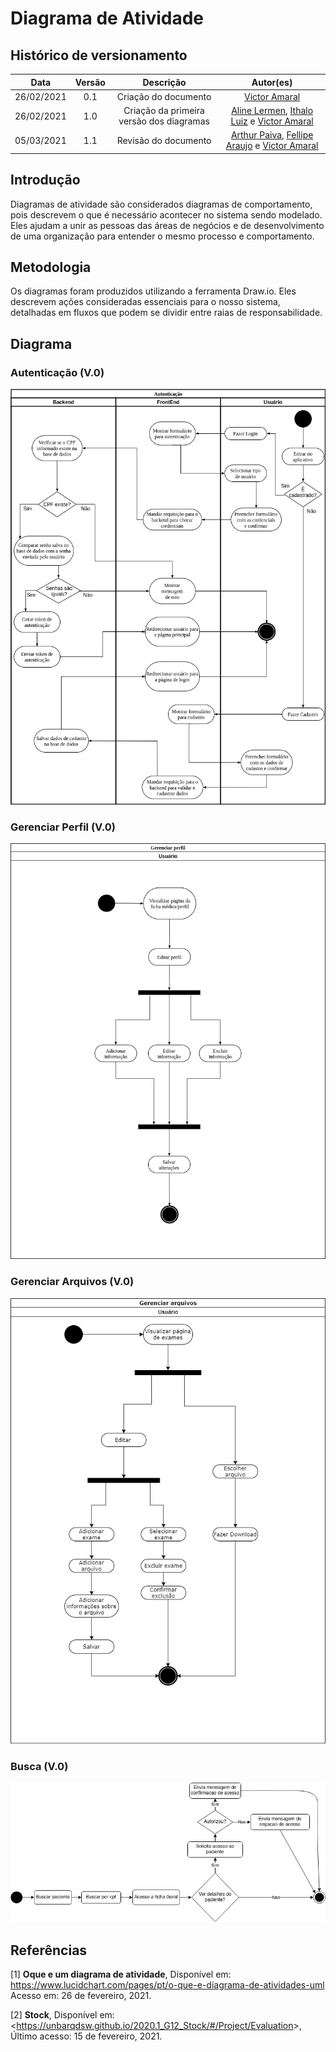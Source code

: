 # Diagrama de Atividade

## Histórico de versionamento

|    Data    | Versão |                Descrição                 |                                              Autor(es)                                               |
| :--------: | :----: | :--------------------------------------: | :--------------------------------------------------------------------------------------------------: |
| 26/02/2021 |  0.1   |           Criação do documento           | [Victor Amaral](https://github.com/VictorAmaralc)|
| 26/02/2021 |  1.0   | Criação da primeira versão dos diagramas | [Aline Lermen](https://github.com/AlineLermen), [Ithalo Luiz](https://github.com/ithaloazevedo) e [Victor Amaral](https://github.com/VictorAmaralc) |
| 05/03/2021 |  1.1   | Revisão do documento | [Arthur Paiva](https://github.com/ArthurPaivaT), [Fellipe Araujo](https://github.com/fellipe-araujo) e [Victor Amaral](https://github.com/VictorAmaralc) |

## Introdução

Diagramas de atividade são considerados diagramas de comportamento, pois descrevem o que é necessário acontecer no sistema sendo modelado. Eles ajudam a unir as pessoas das áreas de negócios e de desenvolvimento de uma organização para entender o mesmo processo e comportamento.

## Metodologia

Os diagramas foram produzidos utilizando a ferramenta Draw.io. Eles descrevem ações consideradas essenciais para o nosso sistema, detalhadas em fluxos que podem se dividir entre raias de responsabilidade.

## Diagrama

### Autenticação (V.0)

![autenticacao](../assets/images/04-diagramasUML/diagramaAtividade/Autenticacao.jpg)

### Gerenciar Perfil (V.0)

![gerenciarPerfil](../assets/images/04-diagramasUML/diagramaAtividade/gerenciarPerfil.jpg)

### Gerenciar Arquivos (V.0)

![gerenciarArquivo](../assets/images/04-diagramasUML/diagramaAtividade/gerenciarArquivo.jpg)

### Busca (V.0)

![busca](../assets/images/04-diagramasUML/diagramaAtividade/Busca.jpg)

## Referências

[1] **Oque e um diagrama de atividade**, Disponível em: <https://www.lucidchart.com/pages/pt/o-que-e-diagrama-de-atividades-uml> Acesso em: 26 de fevereiro, 2021.

[2] **Stock**, Disponível em: <<https://unbarqdsw.github.io/2020.1_G12_Stock/#/Project/Evaluation>>, Último acesso: 15 de fevereiro, 2021.
